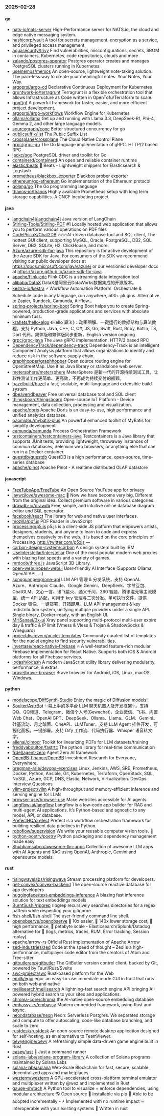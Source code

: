 ### 2025-02-28

#### go
* [nats-io/nats-server](https://github.com/nats-io/nats-server) High-Performance server for NATS.io, the cloud and edge native messaging system.
* [hashicorp/vault](https://github.com/hashicorp/vault) A tool for secrets management, encryption as a service, and privileged access management
* [aquasecurity/trivy](https://github.com/aquasecurity/trivy) Find vulnerabilities, misconfigurations, secrets, SBOM in containers, Kubernetes, code repositories, clouds and more
* [zalando/postgres-operator](https://github.com/zalando/postgres-operator) Postgres operator creates and manages PostgreSQL clusters running in Kubernetes
* [usememos/memos](https://github.com/usememos/memos) An open-source, lightweight note-taking solution. The pain-less way to create your meaningful notes. Your Notes, Your Way.
* [argoproj/argo-cd](https://github.com/argoproj/argo-cd) Declarative Continuous Deployment for Kubernetes
* [gruntwork-io/terragrunt](https://github.com/gruntwork-io/terragrunt) Terragrunt is a flexible orchestration tool that allows Infrastructure as Code written in OpenTofu/Terraform to scale.
* [gogf/gf](https://github.com/gogf/gf) A powerful framework for faster, easier, and more efficient project development.
* [argoproj/argo-workflows](https://github.com/argoproj/argo-workflows) Workflow Engine for Kubernetes
* [ollama/ollama](https://github.com/ollama/ollama) Get up and running with Llama 3.3, DeepSeek-R1, Phi-4, Gemma 2, and other large language models.
* [sourcegraph/conc](https://github.com/sourcegraph/conc) Better structured concurrency for go
* [publicsuffix/list](https://github.com/publicsuffix/list) The Public Suffix List
* [crossplane/crossplane](https://github.com/crossplane/crossplane) The Cloud Native Control Plane
* [grpc/grpc-go](https://github.com/grpc/grpc-go) The Go language implementation of gRPC. HTTP/2 based RPC
* [jackc/pgx](https://github.com/jackc/pgx) PostgreSQL driver and toolkit for Go
* [containerd/containerd](https://github.com/containerd/containerd) An open and reliable container runtime
* [elastic/beats](https://github.com/elastic/beats) 🐠 Beats - Lightweight shippers for Elasticsearch & Logstash
* [prometheus/blackbox_exporter](https://github.com/prometheus/blackbox_exporter) Blackbox prober exporter
* [ethereum/go-ethereum](https://github.com/ethereum/go-ethereum) Go implementation of the Ethereum protocol
* [golang/go](https://github.com/golang/go) The Go programming language
* [thanos-io/thanos](https://github.com/thanos-io/thanos) Highly available Prometheus setup with long term storage capabilities. A CNCF Incubating project.

#### java
* [langchain4j/langchain4j](https://github.com/langchain4j/langchain4j) Java version of LangChain
* [Stirling-Tools/Stirling-PDF](https://github.com/Stirling-Tools/Stirling-PDF) #1 Locally hosted web application that allows you to perform various operations on PDF files
* [CodePhiliaX/Chat2DB](https://github.com/CodePhiliaX/Chat2DB) 🔥🔥🔥AI-driven database tool and SQL client, The hottest GUI client, supporting MySQL, Oracle, PostgreSQL, DB2, SQL Server, DB2, SQLite, H2, ClickHouse, and more.
* [Azure/azure-sdk-for-java](https://github.com/Azure/azure-sdk-for-java) This repository is for active development of the Azure SDK for Java. For consumers of the SDK we recommend visiting our public developer docs at https://docs.microsoft.com/java/azure/ or our versioned developer docs at https://azure.github.io/azure-sdk-for-java.
* [apache/flink-cdc](https://github.com/apache/flink-cdc) Flink CDC is a streaming data integration tool
* [alibaba/DataX](https://github.com/alibaba/DataX) DataX是阿里云DataWorks数据集成的开源版本。
* [kestra-io/kestra](https://github.com/kestra-io/kestra) ⚡ Workflow Automation Platform. Orchestrate & Schedule code in any language, run anywhere, 500+ plugins. Alternative to Zapier, Rundeck, Camunda, Airflow...
* [spring-projects/spring-boot](https://github.com/spring-projects/spring-boot) Spring Boot helps you to create Spring-powered, production-grade applications and services with absolute minimum fuss.
* [krahets/hello-algo](https://github.com/krahets/hello-algo) 《Hello 算法》：动画图解、一键运行的数据结构与算法教程。支持 Python, Java, C++, C, C#, JS, Go, Swift, Rust, Ruby, Kotlin, TS, Dart 代码。简体版和繁体版同步更新，English version ongoing
* [grpc/grpc-java](https://github.com/grpc/grpc-java) The Java gRPC implementation. HTTP/2 based RPC
* [DependencyTrack/dependency-track](https://github.com/DependencyTrack/dependency-track) Dependency-Track is an intelligent Component Analysis platform that allows organizations to identify and reduce risk in the software supply chain.
* [graphhopper/graphhopper](https://github.com/graphhopper/graphhopper) Open source routing engine for OpenStreetMap. Use it as Java library or standalone web server.
* [metersphere/metersphere](https://github.com/metersphere/metersphere) MeterSphere 是新一代的开源持续测试工具，让软件测试工作更简单、更高效，不再成为持续交付的瓶颈。
* [bazelbuild/bazel](https://github.com/bazelbuild/bazel) a fast, scalable, multi-language and extensible build system
* [dbeaver/dbeaver](https://github.com/dbeaver/dbeaver) Free universal database tool and SQL client
* [thingsboard/thingsboard](https://github.com/thingsboard/thingsboard) Open-source IoT Platform - Device management, data collection, processing and visualization.
* [apache/doris](https://github.com/apache/doris) Apache Doris is an easy-to-use, high performance and unified analytics database.
* [baomidou/mybatis-plus](https://github.com/baomidou/mybatis-plus) An powerful enhanced toolkit of MyBatis for simplify development
* [camunda/camunda](https://github.com/camunda/camunda) Process Orchestration Framework
* [testcontainers/testcontainers-java](https://github.com/testcontainers/testcontainers-java) Testcontainers is a Java library that supports JUnit tests, providing lightweight, throwaway instances of common databases, Selenium web browsers, or anything else that can run in a Docker container.
* [questdb/questdb](https://github.com/questdb/questdb) QuestDB is a high performance, open-source, time-series database
* [apache/pinot](https://github.com/apache/pinot) Apache Pinot - A realtime distributed OLAP datastore

#### javascript
* [FreeTubeApp/FreeTube](https://github.com/FreeTubeApp/FreeTube) An Open Source YouTube app for privacy
* [jaywcjlove/awesome-mac](https://github.com/jaywcjlove/awesome-mac)  Now we have become very big, Different from the original idea. Collect premium software in various categories.
* [drawdb-io/drawdb](https://github.com/drawdb-io/drawdb) Free, simple, and intuitive online database diagram editor and SQL generator.
* [facebook/react](https://github.com/facebook/react) The library for web and native user interfaces.
* [mozilla/pdf.js](https://github.com/mozilla/pdf.js) PDF Reader in JavaScript
* [processing/p5.js](https://github.com/processing/p5.js) p5.js is a client-side JS platform that empowers artists, designers, students, and anyone to learn to code and express themselves creatively on the web. It is based on the core principles of Processing. http://twitter.com/p5xjs —
* [carbon-design-system/carbon](https://github.com/carbon-design-system/carbon) A design system built by IBM
* [UseInterstellar/Interstellar](https://github.com/UseInterstellar/Interstellar) One of the most popular modern web proxies with blazing fast speeds and a variety of games.
* [mrdoob/three.js](https://github.com/mrdoob/three.js) JavaScript 3D Library.
* [open-webui/open-webui](https://github.com/open-webui/open-webui) User-friendly AI Interface (Supports Ollama, OpenAI API, ...)
* [songquanpeng/one-api](https://github.com/songquanpeng/one-api) LLM API 管理 & 分发系统，支持 OpenAI、Azure、Anthropic Claude、Google Gemini、DeepSeek、字节豆包、ChatGLM、文心一言、讯飞星火、通义千问、360 智脑、腾讯混元等主流模型，统一 API 适配，可用于 key 管理与二次分发。单可执行文件，提供 Docker 镜像，一键部署，开箱即用。LLM API management & key redistribution system, unifying multiple providers under a single API. Single binary, Docker-ready, with an English UI.
* [MHSanaei/3x-ui](https://github.com/MHSanaei/3x-ui) Xray panel supporting multi-protocol multi-user expire day & traffic & IP limit (Vmess & Vless & Trojan & ShadowSocks & Wireguard)
* [projectdiscovery/nuclei-templates](https://github.com/projectdiscovery/nuclei-templates) Community curated list of templates for the nuclei engine to find security vulnerabilities.
* [invertase/react-native-firebase](https://github.com/invertase/react-native-firebase) 🔥 A well-tested feature-rich modular Firebase implementation for React Native. Supports both iOS & Android platforms for all Firebase services.
* [lodash/lodash](https://github.com/lodash/lodash) A modern JavaScript utility library delivering modularity, performance, & extras.
* [brave/brave-browser](https://github.com/brave/brave-browser) Brave browser for Android, iOS, Linux, macOS, Windows.

#### python
* [modelscope/DiffSynth-Studio](https://github.com/modelscope/DiffSynth-Studio) Enjoy the magic of Diffusion models!
* [Soulter/AstrBot](https://github.com/Soulter/AstrBot) ✨易上手的多平台 LLM 聊天机器人及开发框架✨。支持 QQ、QQ频道、Telegram、微信个人号(Gewechat)、企业微信、飞书、内置 Web Chat，OpenAI GPT、DeepSeek、Ollama、Llama、GLM、Gemini、硅基流动、月之暗面、OneAPI、LLMTuner，支持 LLM Agent 插件开发，可视化面板。一键部署。支持 Dify 工作流、代码执行器、Whisper 语音转文字。
* [allenai/olmocr](https://github.com/allenai/olmocr) Toolkit for linearizing PDFs for LLM datasets/training
* [freddyaboulton/fastrtc](https://github.com/freddyaboulton/fastrtc) The python library for real-time communication
* [frdel/agent-zero](https://github.com/frdel/agent-zero) Agent Zero AI framework
* [OpenBB-finance/OpenBB](https://github.com/OpenBB-finance/OpenBB) Investment Research for Everyone, Everywhere.
* [bregman-arie/devops-exercises](https://github.com/bregman-arie/devops-exercises) Linux, Jenkins, AWS, SRE, Prometheus, Docker, Python, Ansible, Git, Kubernetes, Terraform, OpenStack, SQL, NoSQL, Azure, GCP, DNS, Elastic, Network, Virtualization. DevOps Interview Questions
* [vllm-project/vllm](https://github.com/vllm-project/vllm) A high-throughput and memory-efficient inference and serving engine for LLMs
* [browser-use/browser-use](https://github.com/browser-use/browser-use) Make websites accessible for AI agents
* [langflow-ai/langflow](https://github.com/langflow-ai/langflow) Langflow is a low-code app builder for RAG and multi-agent AI applications. It’s Python-based and agnostic to any model, API, or database.
* [PrefectHQ/prefect](https://github.com/PrefectHQ/prefect) Prefect is a workflow orchestration framework for building resilient data pipelines in Python.
* [roboflow/supervision](https://github.com/roboflow/supervision) We write your reusable computer vision tools. 💜
* [python-poetry/poetry](https://github.com/python-poetry/poetry) Python packaging and dependency management made easy
* [Shubhamsaboo/awesome-llm-apps](https://github.com/Shubhamsaboo/awesome-llm-apps) Collection of awesome LLM apps with AI Agents and RAG using OpenAI, Anthropic, Gemini and opensource models.

#### rust
* [risingwavelabs/risingwave](https://github.com/risingwavelabs/risingwave) Stream processing platform for developers.
* [get-convex/convex-backend](https://github.com/get-convex/convex-backend) The open-source reactive database for app developers
* [huggingface/text-embeddings-inference](https://github.com/huggingface/text-embeddings-inference) A blazing fast inference solution for text embeddings models
* [BurntSushi/ripgrep](https://github.com/BurntSushi/ripgrep) ripgrep recursively searches directories for a regex pattern while respecting your gitignore
* [fish-shell/fish-shell](https://github.com/fish-shell/fish-shell) The user-friendly command line shell.
* [openobserve/openobserve](https://github.com/openobserve/openobserve) 🚀 10x easier, 🚀 140x lower storage cost, 🚀 high performance, 🚀 petabyte scale - Elasticsearch/Splunk/Datadog alternative for 🚀 (logs, metrics, traces, RUM, Error tracking, Session replay).
* [apache/arrow-rs](https://github.com/apache/arrow-rs) Official Rust implementation of Apache Arrow
* [zed-industries/zed](https://github.com/zed-industries/zed) Code at the speed of thought – Zed is a high-performance, multiplayer code editor from the creators of Atom and Tree-sitter.
* [gitbutlerapp/gitbutler](https://github.com/gitbutlerapp/gitbutler) The GitButler version control client, backed by Git, powered by Tauri/Rust/Svelte
* [swc-project/swc](https://github.com/swc-project/swc) Rust-based platform for the Web
* [emilk/egui](https://github.com/emilk/egui) egui: an easy-to-use immediate mode GUI in Rust that runs on both web and native
* [meilisearch/meilisearch](https://github.com/meilisearch/meilisearch) A lightning-fast search engine API bringing AI-powered hybrid search to your sites and applications.
* [chroma-core/chroma](https://github.com/chroma-core/chroma) the AI-native open-source embedding database
* [embassy-rs/embassy](https://github.com/embassy-rs/embassy) Modern embedded framework, using Rust and async.
* [neondatabase/neon](https://github.com/neondatabase/neon) Neon: Serverless Postgres. We separated storage and compute to offer autoscaling, code-like database branching, and scale to zero.
* [rustdesk/rustdesk](https://github.com/rustdesk/rustdesk) An open-source remote desktop application designed for self-hosting, as an alternative to TeamViewer.
* [bevyengine/bevy](https://github.com/bevyengine/bevy) A refreshingly simple data-driven game engine built in Rust
* [casey/just](https://github.com/casey/just) 🤖 Just a command runner
* [solana-labs/solana-program-library](https://github.com/solana-labs/solana-program-library) A collection of Solana programs maintained by Solana Labs
* [solana-labs/solana](https://github.com/solana-labs/solana) Web-Scale Blockchain for fast, secure, scalable, decentralized apps and marketplaces.
* [wezterm/wezterm](https://github.com/wezterm/wezterm) A GPU-accelerated cross-platform terminal emulator and multiplexer written by @wez and implemented in Rust
* [gauge-sh/tach](https://github.com/gauge-sh/tach) A Python tool to visualize + enforce dependencies, using modular architecture 🌎 Open source 🐍 Installable via pip 🔧 Able to be adopted incrementally - ⚡ Implemented with no runtime impact ♾️ Interoperable with your existing systems 🦀 Written in rust
